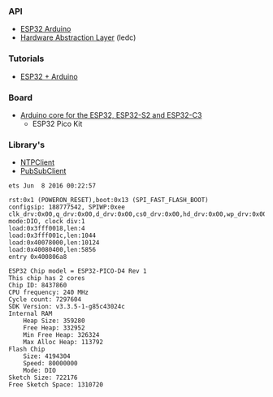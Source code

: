 
### API

 * [ESP32 Arduino](https://docs.espressif.com/projects/arduino-esp32/en/latest/)
 * [Hardware Abstraction Layer](https://docs.espressif.com/projects/esp-idf/en/latest/esp32/api-guides/hardware-abstraction.html) (ledc)

### Tutorials

 * [ESP32 + Arduino](https://www.youtube.com/playlist?list=PLzvRQMJ9HDiQ3OIuBWCEW6yE0S0LUWhGU)

### Board
 * [Arduino core for the ESP32, ESP32-S2 and ESP32-C3](https://github.com/espressif/arduino-esp32)
     * ESP32 Pico Kit
 
### Library's
 * [NTPClient](https://github.com/arduino-libraries/NTPClient)
 * [PubSubClient](https://pubsubclient.knolleary.net/)

```
ets Jun  8 2016 00:22:57

rst:0x1 (POWERON_RESET),boot:0x13 (SPI_FAST_FLASH_BOOT)
configsip: 188777542, SPIWP:0xee
clk_drv:0x00,q_drv:0x00,d_drv:0x00,cs0_drv:0x00,hd_drv:0x00,wp_drv:0x00
mode:DIO, clock div:1
load:0x3fff0018,len:4
load:0x3fff001c,len:1044
load:0x40078000,len:10124
load:0x40080400,len:5856
entry 0x400806a8
```

```
ESP32 Chip model = ESP32-PICO-D4 Rev 1
This chip has 2 cores
Chip ID: 8437860
CPU frequency: 240 MHz
Cycle count: 7297604
SDK Version: v3.3.5-1-g85c43024c
Internal RAM
    Heap Size: 359280
    Free Heap: 332952
    Min Free Heap: 326324
    Max Alloc Heap: 113792
Flash Chip
    Size: 4194304
    Speed: 80000000
    Mode: DIO
Sketch Size: 722176
Free Sketch Space: 1310720
```
